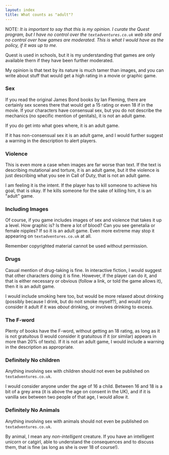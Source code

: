 ```yaml
---
layout: index
title: What counts as "adult"?
---
```


NOTE: _It is important to say that this is my opinion. I curate the Quest program, but I have no control over the `textadventures.co.uk` web site and no control over how games are moderated. This is what I would have as the policy, if it was up to me._

Quest is used in schools, but it is my understanding that games are only available thern if they have been further moderated.

My opinion is that text by its nature is much tamer than images, and you can write about stuff that would get a high rating in a movie or graphic game. 


### Sex

If you read the original James Bond books by Ian Fleming, there are certainly sex scenes there that would get a 15 rating or even 18 if in the movie. If your characters have consensual sex, but you do not describe the mechanics (no specific mention of genitals), it is not an adult game.

If you do get into what goes where, it is an adult game.

If it has non-consensual sex it is an adult game, and I would further suggest a warning in the description to alert players.


### Violence

This is even more a case when images are far worse than text. If the text is describing mutational and torture, it is an adult game, but it the violence is just describing what you see in Call of Duty, that is not an adult game.

I am feeling it is the intent. If the player has to kill someone to achieve his goal, that is okay. If he kills someone for the sake of killing him, it is an "adult" game.


### Including Images

Of course, if you game includes images of sex and violence that takes it up a level. How graphic is? Is there a lot of blood? Can you see genetalia or female nipples? If so it is an adult game. Even more extreme may stop it appearing on `textadventures.co.uk` at all.

Remember copyrighted material cannot be used without permission.


### Drugs

Casual mention of drug-taking is fine. In interactive fiction, I would suggest that other characters doing it is fine. However, if the player can do it, and that is either necessary or obvious (follow a link, or told the game allows it), then it is an adult game. 

I would include smoking here too, but would be more relaxed about drinking (possibly because I drink, but do noit smoke myself?), and would only consider it adult if it was _about_ drinking, or involves drinking to excess.


### The F-word

Plenty of books have the F-word, without getting an 18 rating, as long as it is not gratuitous (I would consider it gratuitous if it (or similar) appears in more than 20% of texts). If it is not an adult game, I would include a warning in the description as appropriate.


### Definitely No children

Anything involving sex with children should not even be published on `textadventures.co.uk`.

I would consider anyone under the age of 16 a child. Between 16 and 18 is a bit of a grey area (it is above the age on consent in the UK), and if it is vanilla sex between two people of that age, I would allow it.


### Definitely No Animals

Anything involving sex with animals should not even be published on `textadventures.co.uk`.


By animal, I mean any _non-intelligent_ creature. If you have an intelligent unicorn or catgirl, able to understand the consequences and to discuss them, that is fine (as long as she is over 18 of course!).

